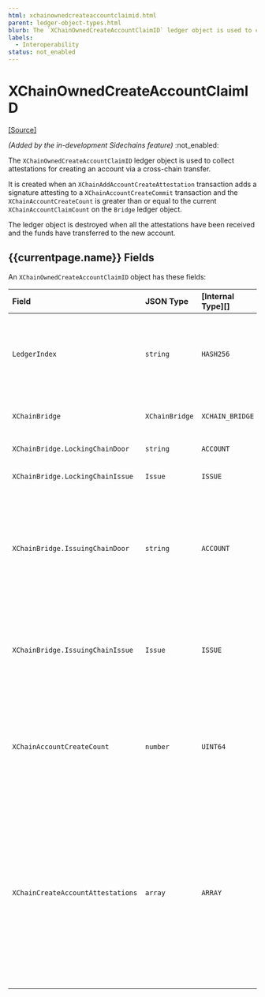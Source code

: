 ```yaml
---
html: xchainownedcreateaccountclaimid.html
parent: ledger-object-types.html
blurb: The `XChainOwnedCreateAccountClaimID` ledger object is used to collect attestations for creating an account via a cross-chain transfer. 
labels:
  - Interoperability
status: not_enabled
---
```

# XChainOwnedCreateAccountClaimID
[[Source]](https://github.com/seelabs/rippled/blob/xchain/src/ripple/protocol/impl/LedgerFormats.cpp#L297-L308 "Source")

 _(Added by the in-development Sidechains feature)_ :not_enabled:

The `XChainOwnedCreateAccountClaimID` ledger object is used to collect attestations for creating an account via a cross-chain transfer.

It is created when an `XChainAddAccountCreateAttestation` transaction adds a signature attesting to a `XChainAccountCreateCommit` transaction and the `XChainAccountCreateCount` is greater than or equal to the current `XChainAccountClaimCount` on the `Bridge` ledger object.

The ledger object is destroyed when all the attestations have been received and the funds have transferred to the new account.

<!--
## Example {{currentpage.name}} JSON

```json

```
-->

## {{currentpage.name}} Fields


An `XChainOwnedCreateAccountClaimID` object has these fields:

| Field                             | JSON Type      | [Internal Type][] | Required? | Description     |
|:----------------------------------|:---------------|:------------------|:----------|:----------------|
| `LedgerIndex`                     | `string`       | `HASH256`         | Yes       | The ledger index is a hash of a unique prefix for `XChainOwnedClaimID`s, the actual `XChainClaimID` value, and the fields in `XChainBridge`. |
| `XChainBridge`                   | `XChainBridge`    | `XCHAIN_BRIDGE`   | Yes       | The door accounts and assets of the bridge this object correlates to. |
| `XChainBridge.LockingChainDoor`  | `string`          | `ACCOUNT`         | Yes       | The door account on the locking chain. |
| `XChainBridge.LockingChainIssue` | `Issue`           | `ISSUE`           | Yes       | The asset that is locked and unlocked on the locking chain.. |
| `XChainBridge.IssuingChainDoor`  | `string`          | `ACCOUNT`         | Yes       | The door account on the issuing chain. For an XRP-XRP bridge, this must be the genesis account (the account that is created when the network is first started, which contains all of the XRP). |
| `XChainBridge.IssuingChainIssue` | `Issue`           | `ISSUE`           | Yes       | The asset that is minted and burned on the issuing chain. For an IOU-IOU bridge, the issuer of the asset must be the door account on the issuing chain, to avoid supply issues. |
| `XChainAccountCreateCount`        | `number`       | `UINT64`          | Yes       | An integer that determines the order that accounts created through cross-chain transfers must be performed. Smaller numbers must execute before larger numbers. |
| `XChainCreateAccountAttestations` | `array`        | `ARRAY`           | Yes       | Attestations collected from the witness servers. This includes the parameters needed to recreate the message that was signed, including the amount, destination, signature reward amount, and reward account for that signature. With the exception of the reward account, all signatures must sign the message created with common parameters. |
